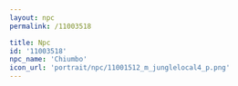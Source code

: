 ```yaml
---
layout: npc
permalink: /11003518

title: Npc
id: '11003518'
npc_name: 'Chiumbo'
icon_url: 'portrait/npc/11001512_m_junglelocal4_p.png'
---
```

